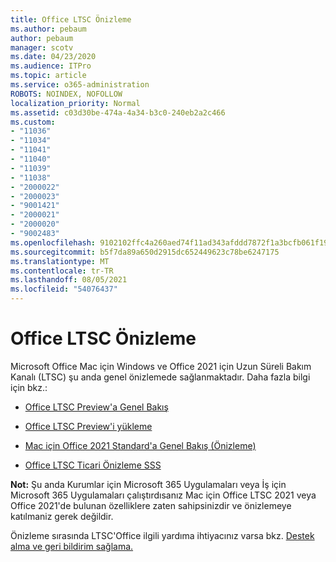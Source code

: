 ```yaml
---
title: Office LTSC Önizleme
ms.author: pebaum
author: pebaum
manager: scotv
ms.date: 04/23/2020
ms.audience: ITPro
ms.topic: article
ms.service: o365-administration
ROBOTS: NOINDEX, NOFOLLOW
localization_priority: Normal
ms.assetid: c03d30be-474a-4a34-b3c0-240eb2a2c466
ms.custom:
- "11036"
- "11034"
- "11041"
- "11040"
- "11039"
- "11038"
- "2000022"
- "2000023"
- "9001421"
- "2000021"
- "2000020"
- "9002483"
ms.openlocfilehash: 9102102ffc4a260aed74f11ad343afddd7872f1a3bcfb061f1961aef49e6e841
ms.sourcegitcommit: b5f7da89a650d2915dc652449623c78be6247175
ms.translationtype: MT
ms.contentlocale: tr-TR
ms.lasthandoff: 08/05/2021
ms.locfileid: "54076437"
---
```

# <a name="office-ltsc-preview"></a>Office LTSC Önizleme

Microsoft Office Mac için Windows ve Office 2021 için Uzun Süreli Bakım Kanalı (LTSC) şu anda genel önizlemede sağlanmaktadır. Daha fazla bilgi için bkz.:

- [Office LTSC Preview'a Genel Bakış](https://docs.microsoft.com/deployoffice/office2021/overview-ltsc-preview)

- [Office LTSC Preview'i yükleme](https://docs.microsoft.com/deployoffice/office2021/install-ltsc-preview)

- [Mac için Office 2021 Standard'a Genel Bakış (Önizleme)](https://docs.microsoft.com/deployoffice/office2021/overview-mac-preview)

- [Office LTSC Ticari Önizleme SSS](https://answers.microsoft.com/msoffice/forum/all/office-ltsc-commercial-preview-faq/0fcf5976-f87f-4be1-81af-9f6d6141bc3a)  

**Not:** Şu anda Kurumlar için Microsoft 365 Uygulamaları veya İş için Microsoft 365 Uygulamaları çalıştırdısanız Mac için Office LTSC 2021 veya Office 2021'de bulunan özelliklere zaten sahipsinizdir ve önizlemeye katılmaniz gerek değildir.

Önizleme sırasında LTSC'Office ilgili yardıma ihtiyacınız varsa bkz. [Destek alma ve geri bildirim sağlama.](https://docs.microsoft.com/deployoffice/office2021/install-ltsc-preview#getting-support-and-providing-feedback)
